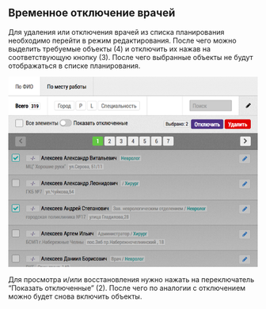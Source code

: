 ## Временное отключение врачей



Для удаления или отключения врачей из списка планирования необходимо перейти в режим редактирования. После чего можно выделить требуемые объекты (4) и отключить их нажав на соответствующую кнопку (3). После чего выбранные объекты не будут отображаться в списке планирования.

![planning-doctors](../images/rep-persons-list-edit.png)

Для просмотра и/или восстановления нужно нажать на переключатель “Показать отключенные” (2). После чего по аналогии с отключением можно будет снова включить объекты.
